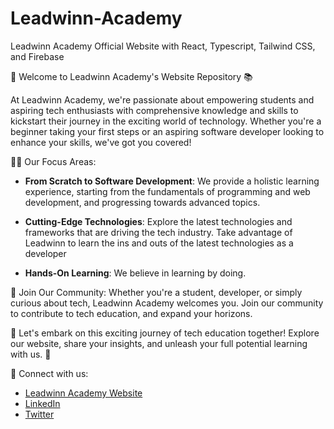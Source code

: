 # Leadwinn-Academy
Leadwinn Academy Official Website with React, Typescript, Tailwind CSS, and Firebase

🚀 Welcome to Leadwinn Academy's Website Repository 📚

At Leadwinn Academy, we're passionate about empowering students and aspiring tech enthusiasts with comprehensive knowledge and skills to kickstart their journey in the exciting world of technology. Whether you're a beginner taking your first steps or an aspiring software developer looking to enhance your skills, we've got you covered!

👨‍💻 Our Focus Areas:
- **From Scratch to Software Development**: We provide a holistic learning experience, starting from the fundamentals of programming and web development, and progressing towards advanced topics.

- **Cutting-Edge Technologies**: Explore the latest technologies and frameworks that are driving the tech industry. Take advantage of Leadwinn to learn the ins and outs of the latest technologies as a developer

- **Hands-On Learning**: We believe in learning by doing.

📢 Join Our Community:
Whether you're a student, developer, or simply curious about tech, Leadwinn Academy welcomes you. Join our community to contribute to tech education, and expand your horizons.

🚀 Let's embark on this exciting journey of tech education together! Explore our website, share your insights, and unleash your full potential learning with us. 🚀

🔗 Connect with us:
- [Leadwinn Academy Website](https://www.leadwinnacademy.com)
- [LinkedIn](https://www.linkedin.com/company/leadwinn-academy/)
- [Twitter](unavailable)
